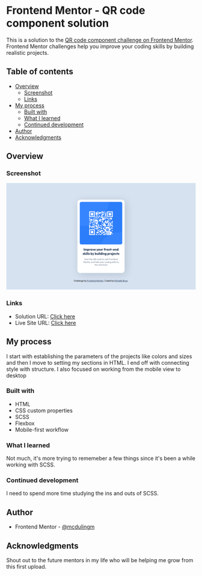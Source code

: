 # Frontend Mentor - QR code component solution

This is a solution to the [QR code component challenge on Frontend Mentor](https://www.frontendmentor.io/challenges/qr-code-component-iux_sIO_H). Frontend Mentor challenges help you improve your coding skills by building realistic projects. 

## Table of contents

- [Overview](#overview)
  - [Screenshot](#screenshot)
  - [Links](#links)
- [My process](#my-process)
  - [Built with](#built-with)
  - [What I learned](#what-i-learned)
  - [Continued development](#continued-development)
- [Author](#author)
- [Acknowledgments](#acknowledgments)


## Overview

### Screenshot

![](./screenshots/qr-component-screenshot.png)


### Links

- Solution URL: [Click here](https://your-solution-url.com)
- Live Site URL: [Click here](https://mcdulingm.github.io/qr-code-component/)

## My process

I start with establishing the parameters of the projects like colors and sizes and then I move to setting my sections in HTML. I end off with connecting style with structure. I also focused on working from the mobile view to desktop

### Built with

- HTML
- CSS custom properties
- SCSS
- Flexbox
- Mobile-first workflow

### What I learned

Not much, it's more trying to rememeber a few things since it's been a while working with SCSS.

### Continued development

I need to spend more time studying the ins and outs of SCSS.


## Author

- Frontend Mentor - [@mcdulingm](https://www.frontendmentor.io/profile/mcdulingm)

## Acknowledgments

Shout out to the future mentors in my life who will be helping me grow from this first upload.
